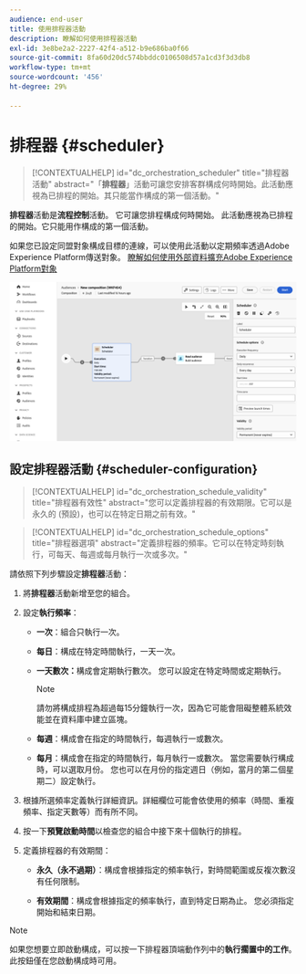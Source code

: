 ```yaml
---
audience: end-user
title: 使用排程器活動
description: 瞭解如何使用排程器活動
exl-id: 3e8be2a2-2227-42f4-a512-b9e686ba0f66
source-git-commit: 8fa60d20dc574bbddc0106508d57a1cd3f3d3db8
workflow-type: tm+mt
source-wordcount: '456'
ht-degree: 29%

---
```


# 排程器 {#scheduler}

>[!CONTEXTUALHELP]
>id="dc_orchestration_scheduler"
>title="排程器活動"
>abstract="「**排程器**」活動可讓您安排客群構成何時開始。此活動應視為已排程的開始。其只能當作構成的第一個活動。"

**排程器**&#x200B;活動是&#x200B;**流程控制**&#x200B;活動。 它可讓您排程構成何時開始。 此活動應視為已排程的開始。它只能用作構成的第一個活動。

如果您已設定同盟對象構成目標的連線，可以使用此活動以定期頻率透過Adobe Experience Platform傳送對象。 [瞭解如何使用外部資料擴充Adobe Experience Platform對象](../../connections/destinations.md)

![](../assets/scheduler.png)

## 設定排程器活動 {#scheduler-configuration}

>[!CONTEXTUALHELP]
>id="dc_orchestration_schedule_validity"
>title="排程器有效性"
>abstract="您可以定義排程器的有效期限。它可以是永久的 (預設)，也可以在特定日期之前有效。"

>[!CONTEXTUALHELP]
>id="dc_orchestration_schedule_options"
>title="排程器選項"
>abstract="定義排程器的頻率。它可以在特定時刻執行，可每天、每週或每月執行一次或多次。"

請依照下列步驟設定&#x200B;**排程器**&#x200B;活動：

1. 將&#x200B;**排程器**&#x200B;活動新增至您的組合。

1. 設定&#x200B;**執行頻率**：

   * **一次**：組合只執行一次。
   * **每日**：構成在特定時間執行，一天一次。
   * **一天數次：**&#x200B;構成會定期執行數次。 您可以設定在特定時間或定期執行。

     >[!NOTE]
     >
     >請勿將構成排程為超過每15分鐘執行一次，因為它可能會阻礙整體系統效能並在資料庫中建立區塊。

   * **每週**：構成會在指定的時間執行，每週執行一或數次。
   * **每月**：構成會在指定的時間執行，每月執行一或數次。 當您需要執行構成時，可以選取月份。 您也可以在月份的指定週日（例如，當月的第二個星期二）設定執行。

1. 根據所選頻率定義執行詳細資訊。詳細欄位可能會依使用的頻率（時間、重複頻率、指定天數等）而有所不同。

1. 按一下&#x200B;**預覽啟動時間**&#x200B;以檢查您的組合中接下來十個執行的排程。

1. 定義排程器的有效期間：

   * **永久（永不過期）**：構成會根據指定的頻率執行，對時間範圍或反複次數沒有任何限制。

   * **有效期間**：構成會根據指定的頻率執行，直到特定日期為止。 您必須指定開始和結束日期。

>[!NOTE]
>
>如果您想要立即啟動構成，可以按一下排程器頂端動作列中的&#x200B;**執行擱置中的工作**。 此按鈕僅在您啟動構成時可用。

<!--## Example{#scheduler-example}

In the following example, the activity is configured so that the composition runs several times a day at 9 and 12 AM, every day of the week from October 1st, 2023 to January 1st, 2024.-->

